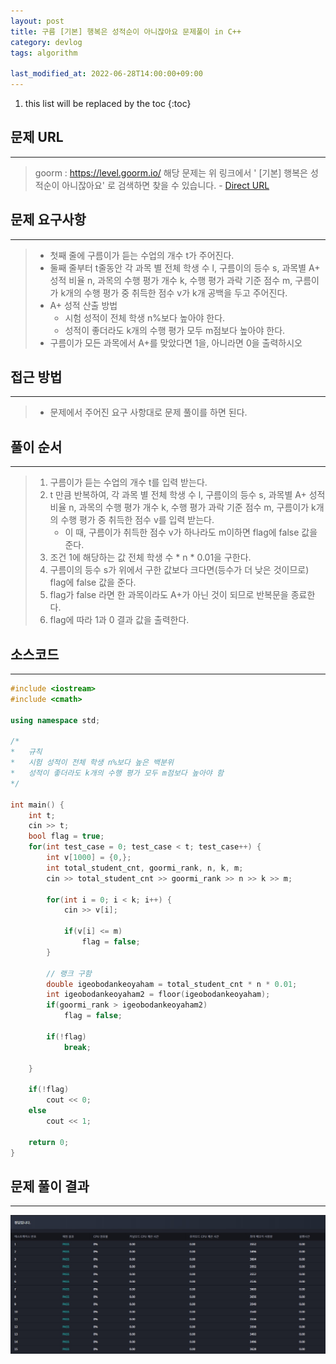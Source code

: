 ```yaml
---
layout: post
title: 구름 [기본] 행복은 성적순이 아니잖아요 문제풀이 in C++
category: devlog
tags: algorithm

last_modified_at: 2022-06-28T14:00:00+09:00
---
```


1. this list will be replaced by the toc
{:toc}

## 문제 URL
---
> goorm : https://level.goorm.io/
> 해당 문제는 위 링크에서 ' [기본] 행복은 성적순이 아니잖아요' 로 검색하면 찾을 수 있습니다. -  [Direct URL](https://level.goorm.io/exam/147448/%EA%B8%B0%EB%B3%B8-%ED%96%89%EB%B3%B5%EC%9D%80-%EC%84%B1%EC%A0%81%EC%88%9C%EC%9D%B4-%EC%95%84%EB%8B%88%EC%9E%96%EC%95%84%EC%9A%94/quiz/1)


## 문제 요구사항
---
> + 첫째 줄에 구름이가 듣는 수업의 개수 t가 주어진다.
> + 둘째 줄부터 t줄동안 각 과목 별 전체 학생 수 l, 구름이의 등수 s, 과목별 A+ 성적 비율 n, 과목의 수행 평가 개수 k, 수행 평가 과락 기준 점수 m, 구름이가 k개의 수행 평가 중 취득한 점수 v가 k개 공백을 두고 주어진다.
> + A+ 성적 산출 방법
>     + 시험 성적이 전체 학생 n%보다 높아야 한다.
>     + 성적이 좋더라도 k개의 수행 평가 모두 m점보다 높아야 한다.
> + 구름이가 모든 과목에서 A+를 맞았다면 1을, 아니라면 0을 출력하시오

## 접근 방법
---
> + 문제에서 주어진 요구 사항대로 문제 풀이를 하면 된다.


## 풀이 순서
---
> 1. 구름이가 듣는 수업의 개수 t를 입력 받는다.
> 2. t 만큼 반복하여, 각 과목 별 전체 학생 수 l, 구름이의 등수 s, 과목별 A+ 성적 비율 n, 과목의 수행 평가 개수 k, 수행 평가 과락 기준 점수 m, 구름이가 k개의 수행 평가 중 취득한 점수 v를 입력 받는다.
>     + 이 때, 구름이가 취득한 점수 v가 하나라도 m이하면 flag에 false 값을 준다.
> 3. 조건 1에 해당하는 값 전체 학생 수 * n * 0.01을 구한다.
> 4. 구름이의 등수 s가 위에서 구한 값보다 크다면(등수가 더 낮은 것이므로) flag에 false 값을 준다.
> 5. flag가 false 라면 한 과목이라도 A+가 아닌 것이 되므로 반복문을 종료한다.
> 6. flag에 따라 1과 0 결과 값을 출력한다.

## 소스코드
---
~~~c++
#include <iostream>
#include <cmath>

using namespace std;

/*
*	규칙
*	시험 성적이 전체 학생 n%보다 높은 백분위
*	성적이 좋더라도 k개의 수행 평가 모두 m점보다 높아야 함
*/

int main() {
	int t;
	cin >> t;
	bool flag = true;
	for(int test_case = 0; test_case < t; test_case++) {
		int v[1000] = {0,};
		int total_student_cnt, goormi_rank, n, k, m;
		cin >> total_student_cnt >> goormi_rank >> n >> k >> m;

		for(int i = 0; i < k; i++) {
			cin >> v[i];

			if(v[i] <= m)
				flag = false;
		}

		// 랭크 구함
		double igeobodankeoyaham = total_student_cnt * n * 0.01;
		int igeobodankeoyaham2 = floor(igeobodankeoyaham);
		if(goormi_rank > igeobodankeoyaham2)
			flag = false;

		if(!flag)
			break;

	}

	if(!flag)
		cout << 0;
	else
		cout << 1;

	return 0;
}
~~~

## 문제 풀이 결과
---
<img src="/assets/img/post-img/algorithm/2022-06-28-goorm-NoHappyScore/result.jpg">